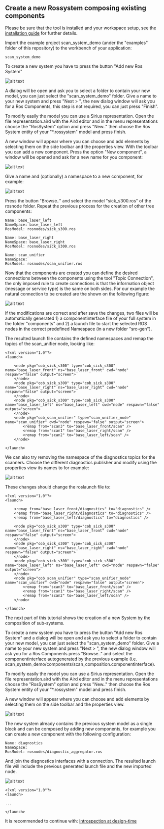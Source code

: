 ## Create a new Rossystem composing existing components

Please be sure that the tool is installed and your workspace setup, see the [installation guide](../README.md) for further details.

Import the example project scan_system_demo (under the "examples" folder of this repository) to the workbench of your application:

```
scan_system_demo
```

To create a new system you have to press the button "Add new Ros System"

![alt text](images/add_new_system.png)

A dialog will be open and ask you to select a folder to contain your new model, you can just select the "scan_system_demo" folder. Give a name to your new system and press "Next > ", the new dialog window will ask you for a Ros Components, this step is not required, you can just press "Finish".

To modify easily the model you can use a Sirius representation. Open the file representation.aird with the Aird editor and in the menu representations choose the "RosSystem" option and press "New.." then choose the Ros System entity of your "*.rossystem" model and press finish.

A new window will appear where you can choose and add elements by selecting them on the side toolbar and the properties view. With the toolbar you can add a new component. Press the option "New component", a window will be opened and ask for a new name for you component:

![alt text](images/new_component_side_bar.png)

Give a name and (optionally) a namespace to a new component, for example:

![alt text](images/new_component1.png)

Press the button "Browse.." and select the model "sick_s300.ros" of the rosnode folder. Repeat the previous process for the creation of other tree components:

```
Name: base_laser_left
NameSpace: base_laser_left
RosModel: rosnodes/sick_s300.ros
```

```
Name: base_laser_right
NameSpace: base_laser_right
RosModel: rosnodes/sick_s300.ros
```

```
Name: scan_unifier
NameSpace: 
RosModel: rosnodes/scan_unifier.ros
```

Now that the components are created you can define the desired connections between the components using the tool "Topic Connection", the only imposed rule to create connections is that the information object (message or service type) is the same on both sides. For our example the natural connection to be created are the shown on the following figure:

![alt text](images/rossystem_withconnections.png)

If the modifications are correct and after save the changes, two files will be automatically generated 1) a componentinterface file of your full system in the folder "components" and 2) a launch file to start the selected ROS nodes in the correct predefined Namespace (in a new folder "src-gen").

The resulted launch file contains the defined namespaces and remap the topics of the scan_unifier node, looking like:

```
<?xml version="1.0"?>
<launch>

	<node pkg="cob_sick_s300" type="cob_sick_s300" name="base_laser_front" ns="base_laser_front" cwd="node" respawn="false" output="screen">
	</node>
	<node pkg="cob_sick_s300" type="cob_sick_s300" name="base_laser_right" ns="base_laser_right" cwd="node" respawn="false" output="screen">
	</node>
	<node pkg="cob_sick_s300" type="cob_sick_s300" name="base_laser_left" ns="base_laser_left" cwd="node" respawn="false" output="screen">
	</node>
	<node pkg="cob_scan_unifier" type="scan_unifier_node" name="scan_unifier" cwd="node" respawn="false" output="screen">
		<remap from="scan3" to="base_laser_front/scan" />
		<remap from="scan1" to="base_laser_right/scan" />
		<remap from="scan2" to="base_laser_left/scan" />
	</node>

</launch>
```

We can also try removing the namespace of the diagnostics topics for the scanners. Choose the different diagnostics publisher and modify using the properties view its names to for example:

![alt text](images/diagnostics_names.png)

These changes should change the roslaunch file to:

```
<?xml version="1.0"?>
<launch>

	<remap from="base_laser_front/diagnostics" to="diagnostics" />
	<remap from="base_laser_right/diagnostics" to="diagnostics" />
	<remap from="base_laser_left/diagnostics" to="diagnostics" />

	<node pkg="cob_sick_s300" type="cob_sick_s300" name="base_laser_front" ns="base_laser_front" cwd="node" respawn="false" output="screen">
	</node>
	<node pkg="cob_sick_s300" type="cob_sick_s300" name="base_laser_right" ns="base_laser_right" cwd="node" respawn="false" output="screen">
	</node>
	<node pkg="cob_sick_s300" type="cob_sick_s300" name="base_laser_left" ns="base_laser_left" cwd="node" respawn="false" output="screen">
	</node>
	<node pkg="cob_scan_unifier" type="scan_unifier_node" name="scan_unifier" cwd="node" respawn="false" output="screen">
		<remap from="scan3" to="base_laser_front/scan" />
		<remap from="scan1" to="base_laser_right/scan" />
		<remap from="scan2" to="base_laser_left/scan" />
	</node>

</launch>
```

The next part of this tutorial shows the creation of a new System by the composition of sub-systems.

To create a new system you have to press the button "Add new Ros System" and a dialog will be open and ask you to select a folder to contain your new model, you can just select the "scan_system_demo" folder. Give a name to your new system and press "Next > ", the new dialog window will ask you for a Ros Components press "Browse.." and select the componentinterface autogenerated by the previous example (i.e. scan_system_demo/components/scan_composition.componentinterface).

To modify easily the model you can use a Sirius representation. Open the file representation.aird with the Aird editor and in the menu representations choose the "RosSystem" option and press "New.." then choose the Ros System entity of your "*.rossystem" model and press finish.

A new window will appear where you can choose and add elements by selecting them on the side toolbar and the properties view. 

![alt text](images/diagnostics_system.png)

The new system already contains the previous system model as a single block and can be composed by adding new components, for example you can create a new component with the following configuration:

```
Name: diagnostics
NameSpace: 
RosModel: rosnodes/diagnostic_aggregator.ros
```
And join the diagnostics interfaces with a connection. The resulted launch file will include the previous generated launch file and the new imported node.

![alt text](images/diagnostics_system_complete.png)

```
<?xml version="1.0"?>
<launch>

...

</launch>
```

It is recommended to continue with: [Introspection at design-time](simulateRuntime.md)
